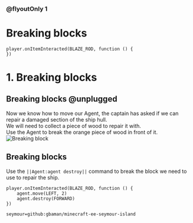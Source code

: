 

### @flyoutOnly 1

# Breaking blocks

```template
player.onItemInteracted(BLAZE_ROD, function () {
})

```

# 1. Breaking blocks

## Breaking blocks @unplugged

Now we know how to move our Agent, the captain has asked if we can repair a damaged
section of the ship hull.   
We will need to collect a piece of wood to repair it with.    
Use the Agent to break the orange piece of wood in front of it.   
![Breaking block](https://github.com/gbaman/minecraft-ee-seymour-island/raw/master/media/task0-break.gif)

## Breaking blocks
Use the ``||Agent:agent destroy||`` command to break the block we need to use to repair
the ship.

```blocks
player.onItemInteracted(BLAZE_ROD, function () {
    agent.move(LEFT, 2)
    agent.destroy(FORWARD)
})
```

```package
seymour=github:gbaman/minecraft-ee-seymour-island
```
